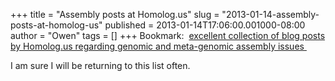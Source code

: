 +++
title = "Assembly posts at Homolog.us"
slug = "2013-01-14-assembly-posts-at-homolog-us"
published = 2013-01-14T17:06:00.001000-08:00
author = "Owen"
tags = []
+++
Bookmark:  [excellent collection of blog posts by Homolog.us regarding
genomic and meta-genomic assembly
issues ](http://www.homolog.us/blogs/2013/01/14/homolog-us-blog-welcomes-pagxxi-attendees/)

  

I am sure I will be returning to this list often.
